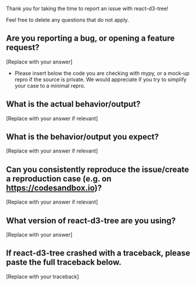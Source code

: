 Thank you for taking the time to report an issue with react-d3-tree!  

Feel free to delete any questions that do not apply.

## Are you reporting a bug, or opening a feature request?
[Replace with your answer]

* Please insert below the code you are checking with mypy,
  or a mock-up repro if the source is private. We would appreciate
  if you try to simplify your case to a minimal repro.
  
  
## What is the actual behavior/output?
[Replace with your answer if relevant]

## What is the behavior/output you expect?
[Replace with your answer if relevant]

## Can you consistently reproduce the issue/create a reproduction case (e.g. on https://codesandbox.io)?
[Replace with your answer if relevant]

## What version of react-d3-tree are you using?
[Replace with your answer]

## If react-d3-tree crashed with a traceback, please paste the full traceback below.
[Replace with your traceback]

